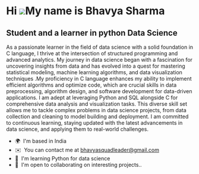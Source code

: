 Hi ![](https://user-images.githubusercontent.com/18350557/176309783-0785949b-9127-417c-8b55-ab5a4333674e.gif)My name is Bhavya Sharma
=====================================================================================================================================

Student and a learner in python Data Science
--------------------------------------------

As a passionate learner in the field of data science with a solid foundation in C language, I thrive at the intersection of structured programming and advanced analytics. My journey in data science began with a fascination for uncovering insights from data and has evolved into a quest for mastering statistical modeling, machine learning algorithms, and data visualization techniques .My proficiency in C language enhances my ability to implement efficient algorithms and optimize code, which are crucial skills in data preprocessing, algorithm design, and software development for data-driven applications. I am adept at leveraging Python and SQL alongside C for comprehensive data analysis and visualization tasks. This diverse skill set allows me to tackle complex problems in data science projects, from data collection and cleaning to model building and deployment. I am committed to continuous learning, staying updated with the latest advancements in data science, and applying them to real-world challenges.

* 🌍  I'm based in India
* ✉️  You can contact me at [bhavyasquadleader@gmail.com](mailto:bhavyasquadleader@gmail.com)
* 🧠  I'm learning Python for data science
* 🤝  I'm open to collaborating on interesting projects..
<!---
The-Bhavya/The-Bhavya is a ✨ special ✨ repository because its `README.md` (this file) appears on your GitHub profile.
You can click the Preview link to take a look at your changes.
--->
